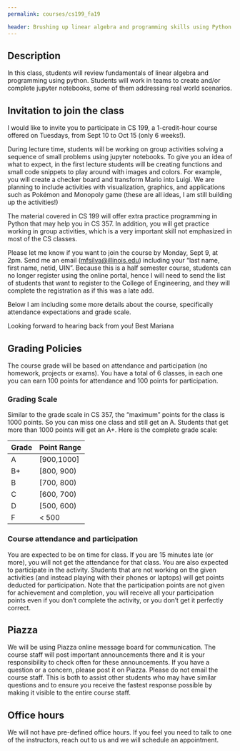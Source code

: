```yaml
---
permalink: courses/cs199_fa19

header: Brushing up linear algebra and programming skills using Python (CS 199)
---
```


## Description

In this class, students will review fundamentals of linear algebra and programming using python. Students will work in teams to create and/or complete jupyter notebooks, some of them addressing real world scenarios.


## Invitation to join the class

I would like to invite you to participate in CS 199, a 1-credit-hour course offered on Tuesdays, from Sept 10 to Oct 15 (only 6 weeks!).

During lecture time, students will be working on group activities solving a sequence of small problems using jupyter notebooks. To give you an idea of what to expect, in the first lecture students will be creating functions and small code snippets to play around with images and colors. For example, you will create a checker board and transform Mario into Luigi. We are planning to include activities with visualization, graphics, and applications such as Pokémon and Monopoly game (these are all ideas, I am still building up the activities!)

The material covered in CS 199 will offer extra practice programming in Python that may help you in CS 357. In addition, you will get practice working in group activities, which is a very important skill not emphasized in most of the CS classes.

Please let me know if you want to join the course by Monday, Sept 9, at 2pm. Send me an email (mfsilva@illinois.edu) including your “last name, first name, netid, UIN”. Because this is a half semester course, students can no longer register using the online portal, hence I will need to send the list of students that want to register to the College of Engineering, and they will complete the registration as if this was a late add.

Below I am including some more details about the course, specifically attendance expectations and grade scale.

Looking forward to hearing back from you!
Best
Mariana

## Grading Policies

The course grade will be based on attendance and participation (no homework, projects or exams). You have a total of 6 classes, in each one you can earn 100 points for attendance and 100 points for participation.

### Grading Scale

Similar to the grade scale in CS 357, the “maximum” points for the class is 1000 points. So you can miss one class and still get an A. Students that get more than 1000 points will get an A+. Here is the complete grade scale:

Grade | Point Range
------ |------------
A | [900,1000]
B+ | [800, 900)
B | [700, 800)
C | [600, 700)
D | [500, 600)
F | < 500

### Course attendance and participation

You are expected to be on time for class. If you are 15 minutes late (or more), you will not get the attendance for that class. You are also expected to participate in the activity. Students that are not working on the given activities (and instead playing with their phones or laptops) will get points deducted for participation. Note that the participation points are not given for achievement and completion, you will receive all your participation points even if you don’t complete the activity, or you don’t get it perfectly correct.


## Piazza

We will be using Piazza online message board for communication. The course staff will post important announcements there and it is your responsibility to check often for these announcements. If you have a question or a concern, please post it on Piazza. Please do not email the course staff. This is both to assist other students who may have similar questions and to ensure you receive the fastest response possible by making it visible to the entire course staff.


## Office hours


We will not have pre-defined office hours. If you feel you need to talk to one of the instructors, reach out to us and we will schedule an appointment.
